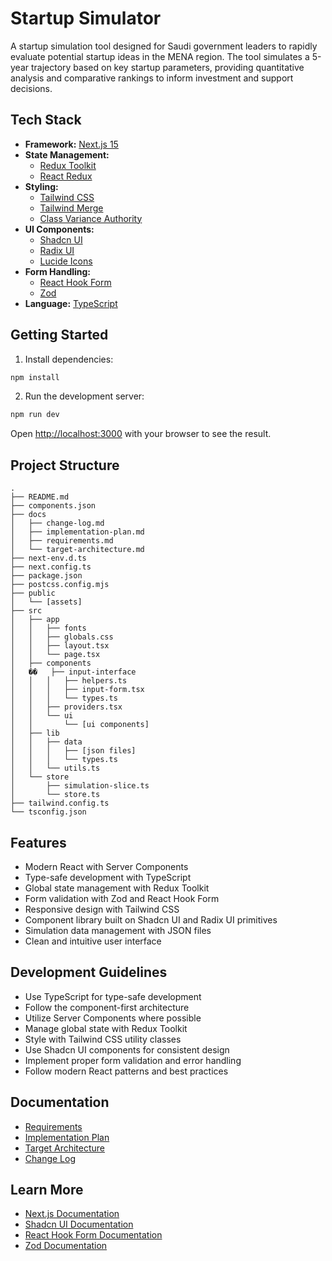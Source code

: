 # Startup Simulator

A startup simulation tool designed for Saudi government leaders to rapidly evaluate potential startup ideas in the MENA region. The tool simulates a 5-year trajectory based on key startup parameters, providing quantitative analysis and comparative rankings to inform investment and support decisions.

## Tech Stack

- **Framework:** [Next.js 15](https://nextjs.org)
- **State Management:**
  - [Redux Toolkit](https://redux-toolkit.js.org)
  - [React Redux](https://react-redux.js.org)
- **Styling:** 
  - [Tailwind CSS](https://tailwindcss.com)
  - [Tailwind Merge](https://github.com/dcastil/tailwind-merge)
  - [Class Variance Authority](https://cva.style/docs)
- **UI Components:**
  - [Shadcn UI](https://ui.shadcn.com)
  - [Radix UI](https://www.radix-ui.com)
  - [Lucide Icons](https://lucide.dev)
- **Form Handling:**
  - [React Hook Form](https://react-hook-form.com)
  - [Zod](https://zod.dev)
- **Language:** [TypeScript](https://www.typescriptlang.org)

## Getting Started

1. Install dependencies:

```bash
npm install
```

2. Run the development server:

```bash
npm run dev
```

Open [http://localhost:3000](http://localhost:3000) with your browser to see the result.

## Project Structure

```
.
├── README.md
├── components.json
├── docs
│   ├── change-log.md
│   ├── implementation-plan.md
│   ├── requirements.md
│   └── target-architecture.md
├── next-env.d.ts
├── next.config.ts
├── package.json
├── postcss.config.mjs
├── public
│   └── [assets]
├── src
│   ├── app
│   │   ├── fonts
│   │   ├── globals.css
│   │   ├── layout.tsx
│   │   └── page.tsx
│   ├── components
│   ��   ├── input-interface
│   │   │   ├── helpers.ts
│   │   │   ├── input-form.tsx
│   │   │   └── types.ts
│   │   ├── providers.tsx
│   │   └── ui
│   │       └── [ui components]
│   ├── lib
│   │   ├── data
│   │   │   ├── [json files]
│   │   │   └── types.ts
│   │   └── utils.ts
│   └── store
│       ├── simulation-slice.ts
│       └── store.ts
├── tailwind.config.ts
└── tsconfig.json
```

## Features

- Modern React with Server Components
- Type-safe development with TypeScript
- Global state management with Redux Toolkit
- Form validation with Zod and React Hook Form
- Responsive design with Tailwind CSS
- Component library built on Shadcn UI and Radix UI primitives
- Simulation data management with JSON files
- Clean and intuitive user interface

## Development Guidelines

- Use TypeScript for type-safe development
- Follow the component-first architecture
- Utilize Server Components where possible
- Manage global state with Redux Toolkit
- Style with Tailwind CSS utility classes
- Use Shadcn UI components for consistent design
- Implement proper form validation and error handling
- Follow modern React patterns and best practices

## Documentation

- [Requirements](docs/requirements.md)
- [Implementation Plan](docs/implementation-plan.md)
- [Target Architecture](docs/target-architecture.md)
- [Change Log](docs/change-log.md)

## Learn More

- [Next.js Documentation](https://nextjs.org/docs)
- [Shadcn UI Documentation](https://ui.shadcn.com)
- [React Hook Form Documentation](https://react-hook-form.com/docs)
- [Zod Documentation](https://zod.dev)

